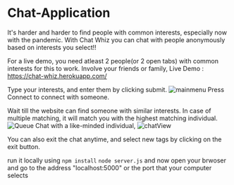 # Chat-Application
It's harder and harder to find people with common interests, especially now with the pandemic. With Chat Whiz you can chat with people anonymously based on interests you select!!

For a live demo, you need atleast 2 people(or 2 open tabs) with common interests for this to work. Involve your friends or family, 
Live Demo : https://chat-whiz.herokuapp.com/

Type your interests, and enter them by clicking submit.
![mainmenu](https://user-images.githubusercontent.com/35281285/114318935-07334480-9ac4-11eb-9f62-9af72123e78d.png)
Press Connect to connect with someone.

Wait till the website can find someone with similar interests. In case of multiple matching, it will match you with the highest matching individual.
![Queue](https://user-images.githubusercontent.com/35281285/114318960-2500a980-9ac4-11eb-99e4-13be76ae5c33.png)
Chat with a like-minded individual, 
![chatView](https://user-images.githubusercontent.com/35281285/114318970-334ec580-9ac4-11eb-92e7-4cb6cc156016.png)

You can also exit the chat anytime, and select new tags by clicking on the exit button.

run it locally using 
```npm install```
```node server.js```
and now open your brwoser and go to the address "localhost:5000" or the port that your computer selects


